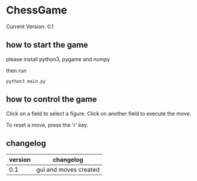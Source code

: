 # ChessGame
Current Version: 0.1

## how to start the game
please install python3, pygame and numpy

then run

```
python3 main.py
```


## how to control the game
Click on a field to select a figure.
Click on another field to execute the move.

To reset a move, press the 'r' key.

## changelog
| version | changelog             |
|---------|-----------------------|
| 0.1     | gui and moves created |